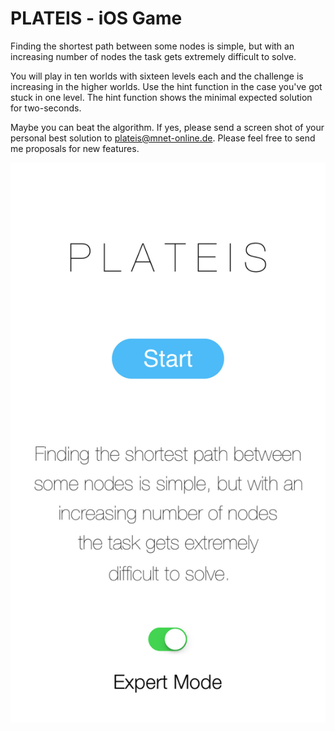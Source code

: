 # PLATEIS - iOS Game 

Finding the shortest path between some nodes is simple, but with an increasing number of nodes the task gets extremely difficult to solve. 

You will play in ten worlds with sixteen levels each and the challenge is increasing in the higher worlds. Use the hint function in the case you've got stuck in one level. The hint function shows the minimal expected solution for two-seconds. 

Maybe you can beat the algorithm. If yes, please send a screen shot of your personal best solution to plateis@mnet-online.de. Please feel free to send me proposals for new features.


![alt tag](https://raw.githubusercontent.com/markussprunck/plateis/master/plateis-screen-01.jpg)
